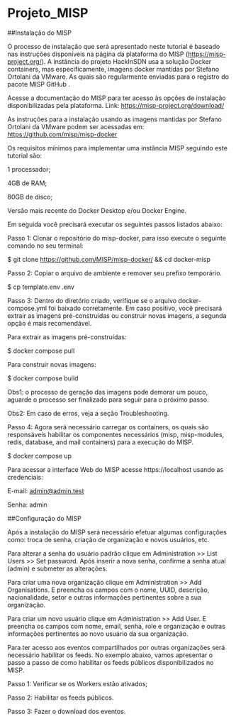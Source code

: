 # Projeto_MISP

##Instalação do MISP


O processo de instalação que será apresentado neste tutorial é baseado nas instruções disponíveis na página da plataforma do MISP (https://misp-project.org/). A instância do projeto HackInSDN usa a solução Docker containers, mas especificamente, imagens docker mantidas por Stefano Ortolani da VMware. As quais são regularmente enviadas para o registro do pacote MISP GitHub .


Acesse a documentação do MISP para ter acesso às opções de instalação disponibilizadas pela plataforma. Link: https://misp-project.org/download/


As instruções para a instalação usando as imagens mantidas por Stefano Ortolani da VMware podem ser acessadas em: https://github.com/misp/misp-docker 


Os requisitos mínimos para implementar uma instância MISP seguindo este tutorial são:

1 processador;

4GB de RAM;

80GB de disco;

Versão mais recente do Docker Desktop e/ou Docker Engine.


Em seguida você precisará executar os seguintes passos listados abaixo:

Passo 1: Clonar o repositório do misp-docker, para isso execute o seguinte comando no seu terminal:


$ git clone https://github.com/MISP/misp-docker/ && cd docker-misp



Passo 2: Copiar o arquivo de ambiente e remover seu prefixo temporário.


$ cp template.env .env			


Passo 3: Dentro do diretório criado, verifique se o arquivo docker-compose.yml foi baixado corretamente. Em caso positivo, você precisará extrair as imagens pré-construídas ou construir novas imagens, a segunda opção é mais recomendável. 


Para extrair as imagens pré-construídas:

$ docker compose pull



Para construir novas imagens:

$ docker compose build


Obs1: o processo de geração das imagens pode demorar um pouco, aguarde o processo ser finalizado para seguir para o próximo passo. 

Obs2: Em caso de erros, veja a seção Troubleshooting.


Passo 4: Agora será necessário carregar os containers, os quais são responsáveis habilitar os componentes necessários (misp, misp-modules, redis, database, and mail containers) para a execução do MISP.


$ docker compose up


Para acessar a interface Web do MISP acesse https://localhost usando as credenciais:

E-mail: admin@admin.test

Senha: admin



##Configuração do MISP


Após a instalação do MISP será necessário efetuar algumas configurações como: troca de senha, criação de organização e novos usuários, etc.


Para alterar a senha do usuário padrão clique em Administration >> List Users >> Set password. Após inserir a nova senha, confirme a senha atual (admin) e submeter as alterações.


Para criar uma nova organização clique em Administration >> Add Organisations. E preencha os campos com o nome, UUID, descrição, nacionalidade, setor e outras informações pertinentes sobre a sua organização.


Para criar um novo usuário clique em Administration >> Add User. E preencha os campos com nome, email, senha, role e organização e outras informações pertinentes ao novo usuário da sua organização.


Para ter acesso aos eventos compartilhados por outras organizações será necessário habilitar os feeds. No exemplo abaixo, vamos apresentar o passo a passo de como habilitar os feeds públicos disponibilizados no MISP.

Passo 1: Verificar se os Workers estão ativados;

Passo 2: Habilitar os feeds públicos.

Passo 3: Fazer o download dos eventos.
